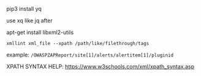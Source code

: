 pip3 install yq 

use xq like jq after

apt-get install libxml2-utils  

`xmllint xml_file --xpath /path/like/filethrough/tags`

example:
`/OWASPZAPReport/site[1]/alerts/alertitem[1]/pluginid` 

XPATH SYNTAX HELP: 
https://www.w3schools.com/xml/xpath_syntax.asp  
